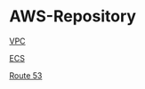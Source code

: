 # AWS-Repository

[VPC](https://github.com/Naresh-doniparti/AWS-Repository/blob/master/VPC_README.md)

[ECS](https://github.com/Naresh-doniparti/AWS-Repository/blob/master/ECS_README.md)

[Route 53](https://github.com/Naresh-doniparti/AWS-Repository/blob/master/Route53_README.md)
